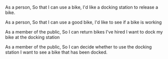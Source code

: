 As a person,
So that I can use a bike,
I'd like a docking station to release a bike.

As a person,
So that I can use a good bike,
I'd like to see if a bike is working

As a member of the public,
So I can return bikes I've hired
I want to dock my bike at the docking station

As a member of the public,
So I can decide whether to use the docking station
I want to see a bike that has been docked.
